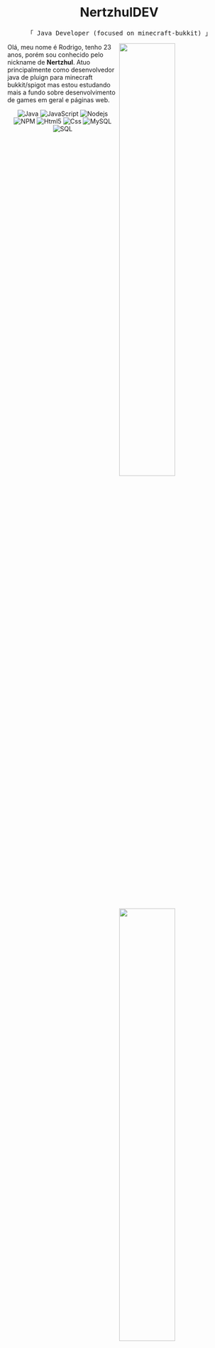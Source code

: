<h1 align="center">NertzhulDEV</h1>
<p align="center">
<p align="center"><samp>「 Java Developer (focused on minecraft-bukkit) 」</samp></p>

<img width="50%" align="right" src="https://github-readme-stats.vercel.app/api?username=nertzhuldev&show_icons=true&theme=tokyonight&include_all_commits=true">  
<img width="50%" align="right" src="https://github-readme-stats.vercel.app/api/top-langs/?username=nertzhuldev&theme=tokyonight&layout=compact&hide=css">

<p>Olá, meu nome é Rodrigo, tenho 23 anos, porém sou conhecido pelo nickname de <b>Nertzhul</b>. Atuo principalmente como desenvolvedor java de pluign para minecraft bukkit/spigot mas estou estudando mais a fundo sobre desenvolvimento de games em geral e páginas web.</p>

<p align="center">
<img alt="Java" src="https://img.shields.io/badge/-Java-007396?style=flat-square&logo=java&logoColor=white" />
<img alt="JavaScript" src="https://img.shields.io/badge/-Javascript-edb200?style=flat-square&logo=javascript&logoColor=white" />
<img alt="Nodejs" src="https://img.shields.io/badge/-Nodejs-43853d?style=flat-square&logo=Node.js&logoColor=white" />
<img alt="NPM" src="https://img.shields.io/badge/-NPM-CB3837?style=flat-square&logo=npm&logoColor=white" />
<img alt="Html5" src="https://img.shields.io/badge/-HTML5-E34F26?style=flat-square&logo=html5&logoColor=white" />
<img alt="Css" src="https://img.shields.io/badge/-CSS-1572B6?style=flat-square&logo=css3&logoColor=white" />
<img alt="MySQL" src="https://img.shields.io/badge/-MySQL-4479A1?style=flat-square&logo=mysql3&logoColor=white" />
<img alt="SQL" src="https://img.shields.io/badge/-SQL-003B57?style=flat-square&logo=sqlite3&logoColor=white" />
</p>
